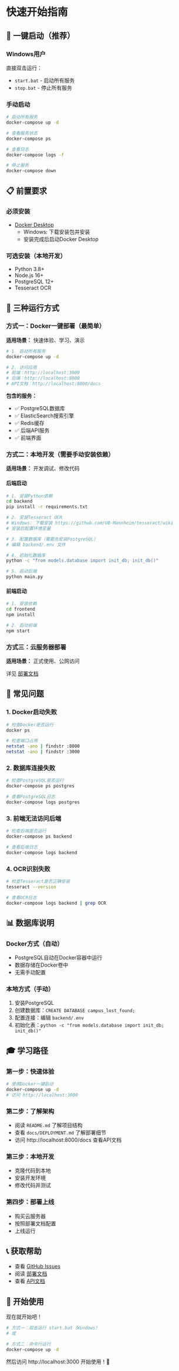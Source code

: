 # 快速开始指南

## 🚀 一键启动（推荐）

### Windows用户
直接双击运行：
- `start.bat` - 启动所有服务
- `stop.bat` - 停止所有服务

### 手动启动
```bash
# 启动所有服务
docker-compose up -d

# 查看服务状态
docker-compose ps

# 查看日志
docker-compose logs -f

# 停止服务
docker-compose down
```

## 📋 前置要求

### 必须安装
- [Docker Desktop](https://www.docker.com/products/docker-desktop)
  - Windows: 下载安装包并安装
  - 安装完成后启动Docker Desktop

### 可选安装（本地开发）
- Python 3.8+
- Node.js 16+
- PostgreSQL 12+
- Tesseract OCR

## 🎯 三种运行方式

### 方式一：Docker一键部署（最简单）

**适用场景：** 快速体验、学习、演示

```bash
# 1. 启动所有服务
docker-compose up -d

# 2. 访问应用
# 前端：http://localhost:3000
# 后端：http://localhost:8000
# API文档：http://localhost:8000/docs
```

**包含的服务：**
- ✅ PostgreSQL数据库
- ✅ ElasticSearch搜索引擎
- ✅ Redis缓存
- ✅ 后端API服务
- ✅ 前端界面

### 方式二：本地开发（需要手动安装依赖）

**适用场景：** 开发调试、修改代码

#### 后端启动
```bash
# 1. 安装Python依赖
cd backend
pip install -r requirements.txt

# 2. 安装Tesseract OCR
# Windows: 下载安装 https://github.com/UB-Mannheim/tesseract/wiki
# 安装后配置环境变量

# 3. 配置数据库（需要先安装PostgreSQL）
# 编辑 backend/.env 文件

# 4. 初始化数据库
python -c "from models.database import init_db; init_db()"

# 5. 启动后端
python main.py
```

#### 前端启动
```bash
# 1. 安装依赖
cd frontend
npm install

# 2. 启动前端
npm start
```

### 方式三：云服务器部署

**适用场景：** 正式使用、公网访问

详见 [部署文档](docs/DEPLOYMENT.md)

## 🔧 常见问题

### 1. Docker启动失败
```bash
# 检查Docker是否运行
docker ps

# 检查端口占用
netstat -ano | findstr :8000
netstat -ano | findstr :3000
```

### 2. 数据库连接失败
```bash
# 检查PostgreSQL是否运行
docker-compose ps postgres

# 查看PostgreSQL日志
docker-compose logs postgres
```

### 3. 前端无法访问后端
```bash
# 检查后端是否运行
docker-compose ps backend

# 查看后端日志
docker-compose logs backend
```

### 4. OCR识别失败
```bash
# 检查Tesseract是否正确安装
tesseract --version

# 查看OCR日志
docker-compose logs backend | grep OCR
```

## 📊 数据库说明

### Docker方式（自动）
- PostgreSQL自动在Docker容器中运行
- 数据存储在Docker卷中
- 无需手动配置

### 本地方式（手动）
1. 安装PostgreSQL
2. 创建数据库：`CREATE DATABASE campus_lost_found;`
3. 配置连接：编辑 `backend/.env`
4. 初始化表：`python -c "from models.database import init_db; init_db()"`

## 🎓 学习路径

### 第一步：快速体验
```bash
# 使用Docker一键启动
docker-compose up -d
# 访问 http://localhost:3000
```

### 第二步：了解架构
- 阅读 `README.md` 了解项目结构
- 查看 `docs/DEPLOYMENT.md` 了解部署细节
- 访问 http://localhost:8000/docs 查看API文档

### 第三步：本地开发
- 克隆代码到本地
- 安装开发环境
- 修改代码并测试

### 第四步：部署上线
- 购买云服务器
- 按照部署文档配置
- 上线运行

## 📞 获取帮助

- 查看 [GitHub Issues](https://github.com/cfbwsj/campus-lost-found/issues)
- 阅读 [部署文档](docs/DEPLOYMENT.md)
- 查看 [API文档](http://localhost:8000/docs)

## 🎉 开始使用

现在就开始吧！

```bash
# 方式一：双击运行 start.bat（Windows）
# 或

# 方式二：命令行运行
docker-compose up -d
```

然后访问 http://localhost:3000 开始使用！🚀
